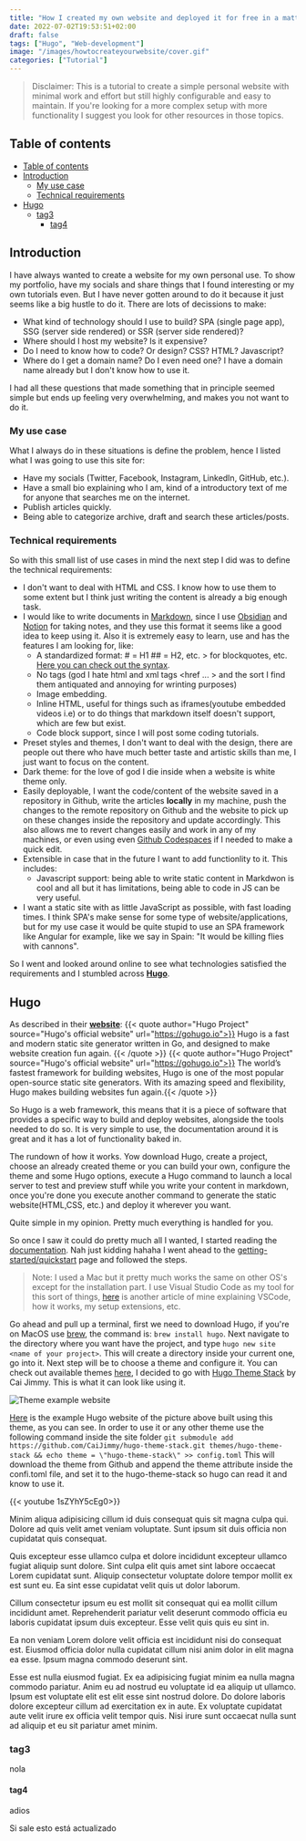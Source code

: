 ```yaml
---
title: "How I created my own website and deployed it for free in a matter of hours"
date: 2022-07-02T19:53:51+02:00
draft: false
tags: ["Hugo", "Web-development"]
image: "/images/howtocreateyourwebsite/cover.gif"
categories: ["Tutorial"]
---
```

> Disclaimer: This is a tutorial to create a simple personal website with minimal work and effort but still highly configurable and easy to maintain. If you're looking for a more complex setup with more functionality I suggest you look for other resources in those topics.

## Table of contents

- [Table of contents](#table-of-contents)
- [Introduction](#introduction)
  - [My use case](#my-use-case)
  - [Technical requirements](#technical-requirements)
- [Hugo](#hugo)
  - [tag3](#tag3)
    - [tag4](#tag4)

## Introduction

I have always wanted to create a website for my own personal use. To show my portfolio, have my socials and share things that I found interesting or my own tutorials even. But I have never gotten around to do it because it just seems like a big hustle to do it.
There are lots of decissions to make:

- What kind of technology should I use to build? SPA (single page app), SSG (server side rendered) or SSR (server side rendered)?
- Where should I host my website? Is it expensive?
- Do I need to know how to code? Or design? CSS? HTML? Javascript?
- Where do I get a domain name? Do I even need one? I have a domain name already but I don't know how to use it.

I had all these questions that made something that in principle seemed simple but ends up feeling very overwhelming, and makes you not want to do it.

### My use case

What I always do in these situations is define the problem, hence I listed what I was going to use this site for:

- Have my socials (Twitter, Facebook, Instagram, LinkedIn, GitHub, etc.).
- Have a small bio explaining who I am, kind of a introductory text of me for anyone that searches me on the internet.
- Publish articles quickly.
- Being able to categorize archive, draft and search these articles/posts.

### Technical requirements

So with this small list of use cases in mind the next step I did was to define the technical requirements:

- I don't want to deal with HTML and CSS. I know how to use them to some extent but I think just writing the content is already a big enough task.
- I would like to write documents in [Markdown](https://www.markdownguide.org/), since I use [Obsidian](https://obsidian.md/) and [Notion](https://notion.so) for taking notes, and they use this format it seems like a good idea to keep using it. Also it is extremely easy to learn, use and has the features I am looking for, like:
  - A standardized format: # = H1 ## = H2, etc. > for blockquotes, etc. [Here you can check out the syntax](https://www.markdownguide.org/basic-syntax/).
  - No tags (god I hate html and xml tags <href ... > and the sort I find them antiquated and annoying for wrinting purposes)
  - Image embedding.
  - Inline HTML, useful for things such as iframes(youtube embedded videos i.e) or to do things that markdown itself doesn't support, which are few but exist.
  - Code block support, since I will post some coding tutorials.
- Preset styles and themes, I don't want to deal with the design, there are people out there who have much better taste and artistic skills than me, I just want to focus on the content.
- Dark theme: for the love of god I die inside when a website is white theme only.
- Easily deployable, I want the code/content of the website saved in a repository in Github, write the articles **locally** in my machine, push the changes to the remote repository on Github and the website to pick up on these changes inside the repository and update accordingly. This also allows me to revert changes easily and work in any of my machines, or even using even [Github Codespaces](https://github.com/features/codespaces) if I needed to make a quick edit.
- Extensible in case that in the future I want to add functionlity to it. This includes:
  - Javascript support: being able to write static content in Markdwon is cool and all but it has limitations, being able to code in JS can be very useful.
- I want a static site with as little JavaScript as possible, with fast loading times. I think SPA's make sense for some type of website/applications, but for my use case it would be quite stupid to use an SPA framework like Angular for example, like we say in Spain: "It would be killing flies with cannons".

So I went and looked around online to see what technologies satisfied the requirements and I stumbled across [**Hugo**](https://gohugo.io/).

## Hugo

As described in their [**website**](https://gohugo.io/):
{{< quote author="Hugo Project" source="Hugo's official website" url="https://gohugo.io">}}
Hugo is a fast and modern static site generator written in Go, and designed to make website creation fun again.
{{< /quote >}}
{{< quote author="Hugo Project" source="Hugo's official website" url="https://gohugo.io">}}
The world’s fastest framework for building websites, Hugo is one of the most popular open-source static site generators. With its amazing speed and flexibility, Hugo makes building websites fun again.{{< /quote >}}

So Hugo is a web framework, this means that it is a piece of software that provides a specific way to build and deploy websites, alongside the tools needed to do so. It is very simple to use, the documentation around it is great and it has a lot of functionality baked in.

The rundown of how it works. Yow download Hugo, create a project, choose an already created theme or you can build your own, configure the theme and some Hugo options, execute a Hugo command to launch a local server to test and preview stuff while you write your content in markdown, once you're done you execute another command to generate the static website(HTML,CSS, etc.) and deploy it wherever you want.

Quite simple in my opinion. Pretty much everything is handled for you.

So once I saw it could do pretty much all I wanted, I started reading the [documentation](https://gohugo.io/documentation/). Nah just kidding hahaha I went ahead to the [getting-started/quickstart](https://gohugo.io/getting-started/quick-start/) page and followed the steps.

> Note: I used a Mac but it pretty much works the same on other OS's except for the installation part.
> I use Visual Studio Code as my tool for this sort of things, [here](/posts/vscodetheultimatetool) is another article of mine explaining VSCode, how it works, my setup extensions, etc.

Go ahead and pull up a terminal, first we need to download Hugo, if you're on MacOS use [brew](https://brew.sh), the command is: `brew install hugo`.
Next navigate to the directory where you want have the project, and type `hugo new site <name of your project>`. This will create a directory inside your current one, go into it.
Next step will be to choose a theme and configure it. You can check out available themes [here](), I decided to go with [Hugo Theme Stack](https://github.com/CaiJimmy/hugo-theme-stack) by Cai Jimmy. This is what it can look like using it.

![Theme example website](images/howtocreateyourwebsite/hugo_theme_stack_web.png)

[Here](https://demo.stack.jimmycai.com/) is the example Hugo website of the picture above built using this theme, as you can see.
In order to use it or any other theme use the following command inside the site folder `git submodule add https://github.com/CaiJimmy/hugo-theme-stack.git themes/hugo-theme-stack && echo theme = \"hugo-theme-stack\" >> config.toml`
This will download the theme from Github and append the theme attribute inside the confi.toml file, and set it to the hugo-theme-stack so hugo can read it and know to use it.

{{< youtube 1sZYhY5cEg0>}}

Minim aliqua adipisicing cillum id duis consequat quis sit magna culpa qui. Dolore ad quis velit amet veniam voluptate. Sunt ipsum sit duis officia non cupidatat quis consequat.

Quis excepteur esse ullamco culpa et dolore incididunt excepteur ullamco fugiat aliquip sunt dolore. Sint culpa elit quis amet sint labore occaecat Lorem cupidatat sunt. Aliquip consectetur voluptate dolore tempor mollit ex est sunt eu. Ea sint esse cupidatat velit quis ut dolor laborum.

Cillum consectetur ipsum eu est mollit sit consequat qui ea mollit cillum incididunt amet. Reprehenderit pariatur velit deserunt commodo officia eu laboris cupidatat ipsum duis excepteur. Esse velit quis quis eu sint in.

Ea non veniam Lorem dolore velit officia est incididunt nisi do consequat est. Eiusmod officia dolor nulla cupidatat cillum nisi anim dolor in elit magna ea esse. Ipsum magna commodo deserunt sint.

Esse est nulla eiusmod fugiat. Ex ea adipisicing fugiat minim ea nulla magna commodo pariatur. Anim eu ad nostrud eu voluptate id ea aliquip ut ullamco. Ipsum est voluptate elit est elit esse sint nostrud dolore. Do dolore laboris dolore excepteur cillum ad exercitation ex in aute. Ex voluptate cupidatat aute velit irure ex officia velit tempor quis. Nisi irure sunt occaecat nulla sunt ad aliquip et eu sit pariatur amet minim.

### tag3

nola

#### tag4

adios

Si sale esto está actualizado
